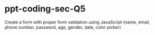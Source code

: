 # ppt-coding-sec-Q5
Create a form with proper form validation using JavaScript (name, email, phone number, password, age, gender, date, color picker)
